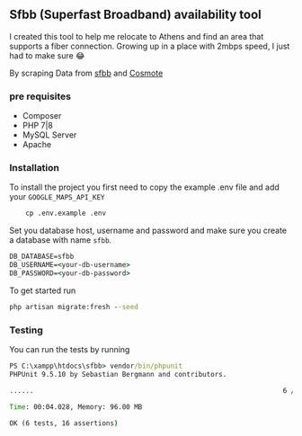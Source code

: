 
## Sfbb (Superfast Broadband) availability tool

I created this tool to help me relocate to Athens and find an area that
supports a fiber connection. Growing up in a place with 2mbps speed, I just had to make sure 😂

By scraping Data from [sfbb](https://sfbb.gr/) and [Cosmote](https://www.cosmote.gr/hub/)



### pre requisites
* Composer
* PHP 7|8 
* MySQL Server
* Apache

### Installation

To install the project you first need to copy the example .env file and
add your `GOOGLE_MAPS_API_KEY`



```cmd
    cp .env.example .env
```

Set you database host, username and password and make sure you create
a database with name `sfbb`. 

```cmd
DB_DATABASE=sfbb
DB_USERNAME=<your-db-username>
DB_PASSWORD=<your-db-password>
```

To get started run 

```cmd
php artisan migrate:fresh --seed
```

### Testing

You can run the tests by running

```cmd
PS C:\xampp\htdocs\sfbb> vendor/bin/phpunit
PHPUnit 9.5.10 by Sebastian Bergmann and contributors.

......                                                              6 / 6 (100%)

Time: 00:04.028, Memory: 96.00 MB

OK (6 tests, 16 assertions)

```

